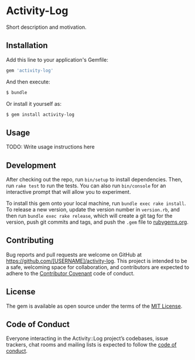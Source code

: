 # Activity-Log

Short description and motivation.

## Installation

Add this line to your application's Gemfile:

```ruby
gem 'activity-log'
```

And then execute:

```bash
$ bundle
```

Or install it yourself as:

```bash
$ gem install activity-log
```

## Usage

TODO: Write usage instructions here

## Development

After checking out the repo, run `bin/setup` to install dependencies. Then, run `rake test` to run the tests. You can also run `bin/console` for an interactive prompt that will allow you to experiment.

To install this gem onto your local machine, run `bundle exec rake install`. To release a new version, update the version number in `version.rb`, and then run `bundle exec rake release`, which will create a git tag for the version, push git commits and tags, and push the `.gem` file to [rubygems.org](https://rubygems.org).

## Contributing

Bug reports and pull requests are welcome on GitHub at https://github.com/[USERNAME]/activity-log. This project is intended to be a safe, welcoming space for collaboration, and contributors are expected to adhere to the [Contributor Covenant](http://contributor-covenant.org) code of conduct.

## License

The gem is available as open source under the terms of the [MIT License](https://opensource.org/licenses/MIT).

## Code of Conduct

Everyone interacting in the Activity::Log project’s codebases, issue trackers, chat rooms and mailing lists is expected to follow the [code of conduct](https://github.com/[USERNAME]/activity-log/blob/master/CODE_OF_CONDUCT.md).
